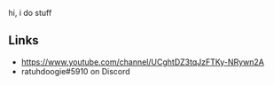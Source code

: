 hi, i do stuff

## Links
- https://www.youtube.com/channel/UCghtDZ3tqJzFTKy-NRywn2A
- ratuhdoogie#5910 on Discord
